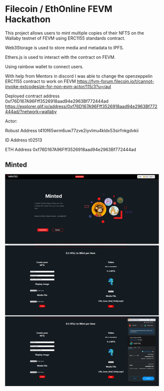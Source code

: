 # Filecoin / EthOnline FEVM Hackathon 

This project allows users to mint multiple copies of their NFTS on the Wallaby testnet of FEVM using ERC1155 standards contract.

Web3Storage is used to store media and metadata to IPFS.

Ethers.js is used to interact with the contract on FEVM.

Using rainbow wallet to connect users.

With help from Mentors in discord I was able to change the openzeppelin ERC1155 contract to work on FEVM
https://fvm-forum.filecoin.io/t/cannot-invoke-extcodesize-for-non-evm-actor/115/3?u=raul

Deployed contract address 0xf76D167A96Fff3526918aad94e2963Bf772444ad
https://explorer.glif.io/address/0xf76D167A96Fff3526918aad94e2963Bf772444ad/?network=wallaby

Actor:

Robust Address
t410f65wrm6uw77zve2iyvlmu4kldx53sirfnkgdvkii

ID Address
t02513

ETH Address
0xf76D167A96Fff3526918aad94e2963Bf772444ad



## Minted

![Screenshot](Capture.JPG)
![Screenshot](CaptureMint.JPG)
![Screenshot](CaptureMask.JPG)

